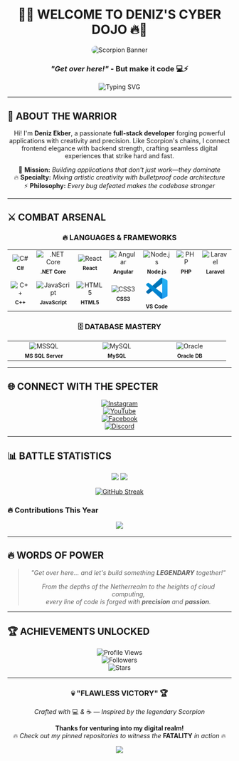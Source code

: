 <div align="center">

# 🦂🔥 WELCOME TO DENIZ'S CYBER DOJO 🔥🦂

<!-- Banner image -->
<img src="https://your-banner-image-url.gif" alt="Scorpion Banner" width="100%" height="200px" style="object-fit: cover; border-radius: 15px;"/>

### *"Get over here!"* - But make it code 💻⚡

<img src="https://readme-typing-svg.herokuapp.com?font=Orbitron&size=22&duration=3000&pause=1000&color=FFD700&center=true&vCenter=true&width=600&lines=Full-Stack+Developer+%7C+Code+Ninja;Building+Powerful+Applications;Mastering+New+Technologies;Fatality...+but+for+bugs+%F0%9F%90%9B" alt="Typing SVG" />

</div>

---

## 🥷 **ABOUT THE WARRIOR**

<div align="center">

Hi! I'm **Deniz Ekber**, a passionate **full-stack developer** forging powerful applications with creativity and precision. Like Scorpion's chains, I connect frontend elegance with backend strength, crafting seamless digital experiences that strike hard and fast.  

🎯 **Mission:** *Building applications that don't just work—they dominate*  
🔥 **Specialty:** *Mixing artistic creativity with bulletproof code architecture*  
⚡ **Philosophy:** *Every bug defeated makes the codebase stronger*

</div>

---

## ⚔️ **COMBAT ARSENAL** 

<div align="center">

### 🔥 **LANGUAGES & FRAMEWORKS**
<table>
<tr>
  <td align="center" width="100">
    <img src="https://cdn.jsdelivr.net/gh/devicons/devicon/icons/csharp/csharp-original.svg" width="48" height="48" alt="C#"/>
    <br/><sub><b>C#</b></sub>
  </td>
  <td align="center" width="100">
    <img src="https://cdn.jsdelivr.net/gh/devicons/devicon/icons/dotnetcore/dotnetcore-original.svg" width="48" height="48" alt=".NET Core"/>
    <br/><sub><b>.NET Core</b></sub>
  </td>
  <td align="center" width="100">
    <img src="https://cdn.jsdelivr.net/gh/devicons/devicon/icons/react/react-original.svg" width="48" height="48" alt="React"/>
    <br/><sub><b>React</b></sub>
  </td>
  <td align="center" width="100">
    <img src="https://cdn.jsdelivr.net/gh/devicons/devicon/icons/angularjs/angularjs-original.svg" width="48" height="48" alt="Angular"/>
    <br/><sub><b>Angular</b></sub>
  </td>
  <td align="center" width="100">
    <img src="https://cdn.jsdelivr.net/gh/devicons/devicon/icons/nodejs/nodejs-original.svg" width="48" height="48" alt="Node.js"/>
    <br/><sub><b>Node.js</b></sub>
  </td>
  <td align="center" width="100">
    <img src="https://cdn.jsdelivr.net/gh/devicons/devicon/icons/php/php-original.svg" width="48" height="48" alt="PHP"/>
    <br/><sub><b>PHP</b></sub>
  </td>
  <td align="center" width="100">
    <img src="https://cdn.jsdelivr.net/gh/devicons/devicon/icons/laravel/laravel-plain.svg" width="48" height="48" alt="Laravel"/>
    <br/><sub><b>Laravel</b></sub>
  </td>
</tr>
<tr>
  <td align="center" width="100">
    <img src="https://cdn.jsdelivr.net/gh/devicons/devicon/icons/cplusplus/cplusplus-original.svg" width="48" height="48" alt="C++"/>
    <br/><sub><b>C++</b></sub>
  </td>
  <td align="center" width="100">
    <img src="https://cdn.jsdelivr.net/gh/devicons/devicon/icons/javascript/javascript-original.svg" width="48" height="48" alt="JavaScript"/>
    <br/><sub><b>JavaScript</b></sub>
  </td>
  <td align="center" width="100">
    <img src="https://cdn.jsdelivr.net/gh/devicons/devicon/icons/html5/html5-original.svg" width="48" height="48" alt="HTML5"/>
    <br/><sub><b>HTML5</b></sub>
  </td>
  <td align="center" width="100">
    <img src="https://cdn.jsdelivr.net/gh/devicons/devicon/icons/css3/css3-original.svg" width="48" height="48" alt="CSS3"/>
    <br/><sub><b>CSS3</b></sub>
  </td>
  <td align="center" width="100">
    <img src="https://raw.githubusercontent.com/github/explore/80688e429a7d4ef2fca1e82350fe8e3517d3494d/topics/visual-studio-code/visual-studio-code.png" width="48" height="48" alt="VS Code"/>
    <br/><sub><b>VS Code</b></sub>
  </td>
</tr>
</table>

### 🗄️ **DATABASE MASTERY**
<table>
<tr>
  <td align="center" width="150">
    <img src="https://cdn.jsdelivr.net/gh/devicons/devicon/icons/microsoftsqlserver/microsoftsqlserver-plain.svg" width="48" height="48" alt="MSSQL"/>
    <br/><sub><b>MS SQL Server</b></sub>
  </td>
  <td align="center" width="150">
    <img src="https://cdn.jsdelivr.net/gh/devicons/devicon/icons/mysql/mysql-original.svg" width="48" height="48" alt="MySQL"/>
    <br/><sub><b>MySQL</b></sub>
  </td>
  <td align="center" width="150">
    <img src="https://cdn.jsdelivr.net/gh/devicons/devicon/icons/oracle/oracle-original.svg" width="48" height="48" alt="Oracle"/>
    <br/><sub><b>Oracle DB</b></sub>
  </td>
</tr>
</table>

</div>

---

## 🌐 **CONNECT WITH THE SPECTER**

<div align="center">

[![Instagram](https://img.shields.io/badge/Instagram-E4405F?style=for-the-badge&logo=instagram&logoColor=white)](https://www.instagram.com/spray_olos/)  
[![YouTube](https://img.shields.io/badge/YouTube-FF0000?style=for-the-badge&logo=youtube&logoColor=white)](https://www.youtube.com/@AkberDeniz)  
[![Facebook](https://img.shields.io/badge/Facebook-1877F2?style=for-the-badge&logo=facebook&logoColor=white)](https://www.facebook.com/denizekber05/)  
[![Discord](https://img.shields.io/badge/Discord-5865F2?style=for-the-badge&logo=discord&logoColor=white)](https://discord.gg/YOUR_SERVER)

</div>

---

## 📊 **BATTLE STATISTICS**

<div align="center">

<img height="180em" src="https://github-readme-stats.vercel.app/api?username=DenizEkber&show_icons=true&theme=tokyonight&include_all_commits=true&count_private=true&bg_color=0d1117&title_color=FFD700&text_color=ffffff&icon_color=FFD700"/>

<img height="180em" src="https://github-readme-stats.vercel.app/api/top-langs/?username=DenizEkber&layout=compact&theme=tokyonight&bg_color=0d1117&title_color=FFD700&text_color=ffffff"/>

</div>

<div align="center">

[![GitHub Streak](https://streak-stats.demolab.com?user=DenizEkber&theme=tokyonight&background=0D1117&stroke=FFD700&ring=FFD700&fire=FF6B35&currStreakLabel=FFD700)](https://git.io/streak-stats)

</div>

### 🔥 **Contributions This Year**
<div align="center">
  
<img src="https://github-profile-trophy.vercel.app/?username=DenizEkber&theme=tokyonight&no-frame=true&column=4" />



</div>

---

## 🔥 **WORDS OF POWER**

<div align="center">

> *"Get over here... and let's build something **LEGENDARY** together!"*  
> 
> *From the depths of the Netherrealm to the heights of cloud computing,*  
> *every line of code is forged with **precision** and **passion**.*

</div>

---

## 🏆 **ACHIEVEMENTS UNLOCKED**

<div align="center">

![Profile Views](https://komarev.com/ghpvc/?username=DenizEkber&color=FFD700&style=for-the-badge&label=VISITORS)  
![Followers](https://img.shields.io/github/followers/DenizEkber?color=FFD700&style=for-the-badge&logo=github&label=FOLLOWERS)  
![Stars](https://img.shields.io/github/stars/DenizEkber?color=FFD700&style=for-the-badge&logo=github&label=TOTAL%20STARS)

</div>

---

<div align="center">

### 💀 **"FLAWLESS VICTORY"** 🏆

*Crafted with* 💻 *&* ☕ *— Inspired by the legendary Scorpion*  

**Thanks for venturing into my digital realm!**  
🔥 *Check out my pinned repositories to witness the* **FATALITY** *in action* 🔥

<img src="https://capsule-render.vercel.app/api?type=waving&color=gradient&customColorList=6,11,20&height=100&section=footer&animation=twinkling"/>

</div>
